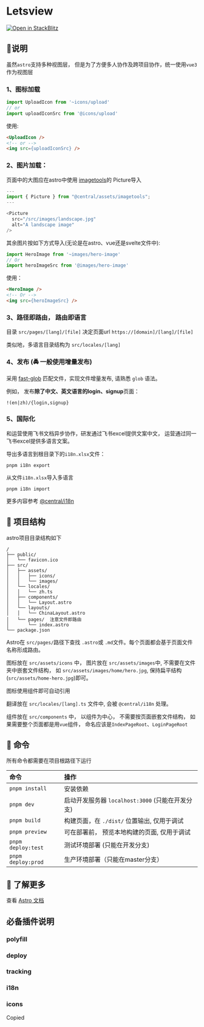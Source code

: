 # Letsview

[![Open in StackBlitz](https://developer.stackblitz.com/img/open_in_stackblitz.svg)](https://stackblitz.com/github/withastro/astro/tree/latest/examples/basics)

## 📖说明
虽然`astro`支持多种视图层， 但是为了方便多人协作及跨项目协作，统一使用`vue3`作为视图层
### 1、图标加载

```js
import UploadIcon from '~icons/upload'
// or
import uploadIconSrc from '@icons/upload'
```
使用:
```html
<UploadIcon />
<!-- or -->
<img src={uploadIconSrc} />
```

### 2、图片加载：
页面中的大图应在astro中使用 [imagetools](https://astro-imagetools-docs.vercel.app/en/components-and-apis)的 Picture导入

```js
---
import { Picture } from "@central/assets/imagetools";
---

<Picture
  src="/src/images/landscape.jpg"
  alt="A landscape image"
/>
```

其余图片按如下方式导入(无论是在astro、vue还是svelte文件中): 
```js
import HeroImage from '~images/hero-image'
// Or
import heroImageSrc from '@images/hero-image'

```
使用：
```html
<HeroImage />
<!-- Or -->
<img src={heroImageSrc} />
```

### 3、路径即路由， 路由即语言
目录 `src/pages/[lang]/[file]` 决定页面url `https://[domain]/[lang]/[file]`

类似地，多语言目录结构为 `src/locales/[lang]`

### 4、发布 (🚔 一般使用增量发布)
采用 [fast-glob](https://github.com/mrmlnc/fast-glob) 匹配文件，实现文件增量发布, 请熟悉 `glob` 语法。

例如， 发布**除了中文、英文语言的login、signup**页面：
```
!(en|zh)/{login,signup}
```

### 5、国际化
和运营使用飞书文档异步协作，研发通过飞书excel提供文案中文， 运营通过同一飞书excel提供多语言文案。

导出多语言到根目录下的`i18n.xlsx`文件：

```shell
pnpm i18n export
```

从文件`i18n.xlsx`导入多语言
```shell
pnpm i18n import
```

更多内容参考 [@central/i18n](http://npm.aoscdn.com/-/web/detail/@central/i18n)

## 🚀 项目结构

astro项目目录结构如下

```
/
├── public/
│   └── favicon.ico
├── src/
│   ├── assets/
│   │   ├── icons/
│   │   └── images/
│   └── locales/ 
│   │   └── zh.ts
│   ├── components/
│   │   └── Layout.astro
│   └── layouts/ 
│   │   └── ChinaLayout.astro
│   └── pages/  注意文件即路由
│       └── index.astro
└── package.json
```
Astro在 `src/pages/`路径下查找 `.astro`或 `.md`文件。每个页面都会基于页面文件名称形成路由。

图标放在 `src/assets/icons` 中， 图片放在 `src/assets/images`中, 不需要在文件夹中嵌套文件结构， 如 `src/assets/images/home/hero.jpg`, 保持扁平结构(`src/assets/home-hero.jpg`)即可。

图标使用组件即可自动引用

翻译放在 `src/locales/[lang].ts` 文件中, 会被 `@central/i18n` 处理。

组件放在 `src/components` 中， 以组件为中心， 不需要按页面嵌套文件结构， 如果需要整个页面都是用`vue`组件， 命名应该是`IndexPageRoot`、`LoginPageRoot`

## 🧞 命令

所有命令都需要在项目根路径下运行

| 命令              | 操作                                       |
| :---------------- | :------------------------------------------- |
| `pnpm install`    | 安装依赖                      |
| `pnpm dev`        | 启动开发服务器 `localhost:3000` (只能在开发分支)  |
| `pnpm build`      | 构建页面，在 `./dist/` 位置输出, 仅用于调试      |
| `pnpm preview`    | 可在部署前， 预览本地构建的页面, 仅用于调试 |
| `pnpm deploy:test`| 测试环境部署 (只能在开发分支) |
| `pnpm deploy:prod`| 生产环境部署（只能在master分支） |

## 👀 了解更多

查看 [Astro 文档](https://docs.astro.build) 

## 必备插件说明

### polyfill
### deploy

### tracking
### i18n

### icons
Copied